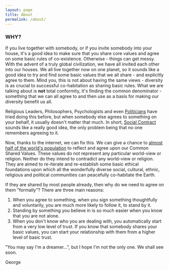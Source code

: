 ```yaml
---
layout: page
title: About
permalink: /about/
---
```


### WHY?

If you live together with somebody, or if you invite somebody into your house, it's a good idea to make sure that you share core values and agree on some basic rules of co-existence. Otherwise - things can get messy.
With the advent of a truly global civilization, we have all invited each other into our houses. We all live together now on one planet, so it sounds like a good idea to try and find some basic values that we all share - and explicitly agree to them. Mind you, this is not about having the same views - diversity is as crucial to successful co-habitation as sharing basic rules. What we are talking about is **not** total conformity, it's finding the common denominator - something that we can all agree to and then use as a basis for making our diversity benefit us all.

Religious Leaders, Philosophers, Psychologists and even [Politicians](https://en.wikipedia.org/wiki/European_Convention_on_Human_Rights) have tried doing this before, but when somebody else agrees to something on your behalf, it usually doesn't matter that much. In short, [Social Contract](https://en.wikipedia.org/wiki/Social_contract) sounds like a really good idea, the only problem being that no one remembers agreeing to it.

Now, thanks to the internet, we can fix this. We can give a chance to [almost half of the world's population](https://en.wikipedia.org/wiki/Global_Internet_usage) to reflect and agree upon our Common Shared Values. These values do not represent any particular world-view or religion. Neither do they intend to contradict any world-view or religion. They are aimed to re-iterate and re-establish some basic ethical foundations upon which all the wonderfully diverse social, cultural, ethnic, religious and political communities can peacefully co-habitate the Earth.

If they are shared by most people already, then why do we need to agree on them "formally"?
There are three main reasons:

1. When you agree to something, when you sign something thoughtfully and voluntarily, you are much more likely to follow it, to stand by it.
2. Standing by something you believe in is so much easier when you know that you are not alone. 
3. When you don't know who you are dealing with, you automatically start from a very low level of trust. If you know that somebody shares your basic values, you can start your relationship with them from a higher level of basic trust. 

"You may say I'm a dreamer...", but I hope I'm not the only one. We shall see soon.

George
